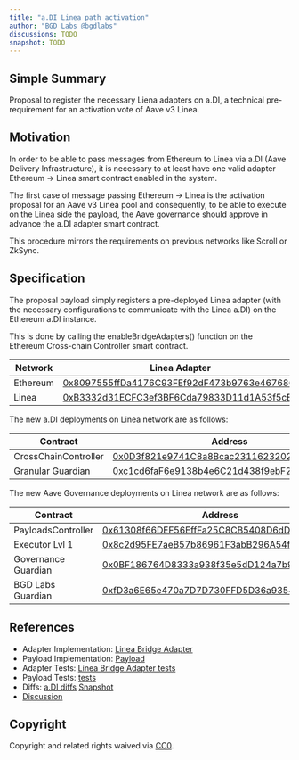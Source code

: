 ```yaml
---
title: "a.DI Linea path activation"
author: "BGD Labs @bgdlabs"
discussions: TODO
snapshot: TODO
---
```


## Simple Summary

Proposal to register the necessary Liena adapters on a.DI, a technical pre-requirement for an activation vote of Aave v3 Linea.

## Motivation

In order to be able to pass messages from Ethereum to Linea via a.DI (Aave Delivery Infrastructure), it is necessary to at least have one valid adapter Ethereum → Linea smart contract enabled in the system.

The first case of message passing Ethereum → Linea is the activation proposal for an Aave v3 Linea pool and consequently, to be able to execute on the Linea side the payload, the Aave governance should approve in advance the a.DI adapter smart contract.

This procedure mirrors the requirements on previous networks like Scroll or ZkSync.

## Specification

The proposal payload simply registers a pre-deployed Linea adapter (with the necessary configurations to communicate with the Linea a.DI) on the Ethereum a.DI instance.

This is done by calling the enableBridgeAdapters() function on the Ethereum Cross-chain Controller smart contract.

| Network  | Linea Adapter                                                                                                            |
| -------- | ------------------------------------------------------------------------------------------------------------------------ |
| Ethereum | [0x8097555ffDa4176C93FEf92dF473b9763e467686](https://etherscan.io/address/0x8097555ffDa4176C93FEf92dF473b9763e467686)    |
| Linea    | [0xB3332d31ECFC3ef3BF6Cda79833D11d1A53f5cE6](https://lineascan.build/address/0xB3332d31ECFC3ef3BF6Cda79833D11d1A53f5cE6) |

The new a.DI deployments on Linea network are as follows:

| Contract             | Address                                                                                                                     |
| -------------------- | --------------------------------------------------------------------------------------------------------------------------- |
| CrossChainController | [0x0D3f821e9741C8a8Bcac231162320251Db0cdf52](https://era.zksync.network/address/0x0D3f821e9741C8a8Bcac231162320251Db0cdf52) |
| Granular Guardian    | [0xc1cd6faF6e9138b4e6C21d438f9ebF2bd6F6cA16](https://lineascan.build/address/0xc1cd6faF6e9138b4e6C21d438f9ebF2bd6F6cA16)    |

The new Aave Governance deployments on Linea network are as follows:

| Contract            | Address                                                                                                                  |
| ------------------- | ------------------------------------------------------------------------------------------------------------------------ |
| PayloadsController  | [0x61308f66DEF56EffFa25C8CB5408D6dDdB450149](https://lineascan.build/address/0x61308f66DEF56EffFa25C8CB5408D6dDdB450149) |
| Executor Lvl 1      | [0x8c2d95FE7aeB57b86961F3abB296A54f0ADb7F88](https://lineascan.build/address/0x8c2d95FE7aeB57b86961F3abB296A54f0ADb7F88) |
| Governance Guardian | [0x0BF186764D8333a938f35e5dD124a7b9b9dccDF9](https://lineascan.build/address/0x0BF186764D8333a938f35e5dD124a7b9b9dccDF9) |
| BGD Labs Guardian   | [0xfD3a6E65e470a7D7D730FFD5D36a9354E8F9F4Ea](https://lineascan.build/address/0xfD3a6E65e470a7D7D730FFD5D36a9354E8F9F4Ea) |

## References

- Adapter Implementation: [Linea Bridge Adapter](https://github.com/bgd-labs/aave-delivery-infrastructure/blob/239475f03956173abb5e09df31ed748f996c5944/src/contracts/adapters/linea/LineaAdapter.sol)
- Payload Implementation: [Payload](https://github.com/bgd-labs/adi-deploy/blob/e75bde29ab3824fd7533d111651c8c108010723b/scripts/payloads/adapters/ethereum/Ethereum_Activate_Lina_Bridge_Adapter_Payload.s.sol)
- Adapter Tests: [Linea Bridge Adapter tests](https://github.com/bgd-labs/aave-delivery-infrastructure/blob/239475f03956173abb5e09df31ed748f996c5944/tests/adapters/LineaAdapter.t.sol)
- Payload Tests: [tests](https://github.com/bgd-labs/adi-deploy/blob/e75bde29ab3824fd7533d111651c8c108010723b/tests/payloads/ethereum/AddLineaPathTest.t.sol)
- Diffs: [a.DI diffs](https://github.com/bgd-labs/adi-deploy/commit/bf1b830150ec38138d6ffb39d287bc889054c65f#diff-7918ccb77189a37fc1206fa85d2b01945dc79e5f5224c8850018da970c556756)
  [Snapshot](TODO)
- [Discussion](TODO)

## Copyright

Copyright and related rights waived via [CC0](https://creativecommons.org/publicdomain/zero/1.0/).
